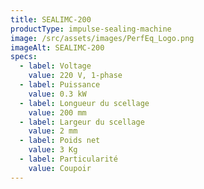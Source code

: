 ```yaml
---
title: SEALIMC-200
productType: impulse-sealing-machine
image: /src/assets/images/PerfEq_Logo.png
imageAlt: SEALIMC-200
specs:
  - label: Voltage
    value: 220 V, 1-phase
  - label: Puissance
    value: 0.3 kW
  - label: Longueur du scellage
    value: 200 mm
  - label: Largeur du scellage
    value: 2 mm
  - label: Poids net
    value: 3 Kg
  - label: Particularité
    value: Coupoir
---
```

